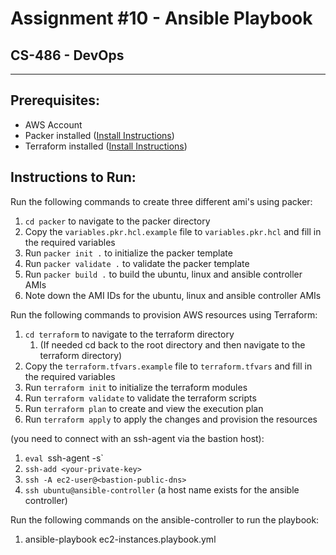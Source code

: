 # Assignment #10 - Ansible Playbook
## CS-486 - DevOps

---

## Prerequisites:
- AWS Account
- Packer installed ([Install Instructions](https://developer.hashicorp.com/packer/install))
- Terraform installed ([Install Instructions](https://developer.hashicorp.com/terraform/install))

## Instructions to Run:

Run the following commands to create three different ami's using packer:
1. `cd packer` to navigate to the packer directory
2. Copy the `variables.pkr.hcl.example` file to `variables.pkr.hcl` and fill in the required variables
3. Run `packer init .` to initialize the packer template
4. Run `packer validate .` to validate the packer template
5. Run `packer build .` to build the ubuntu, linux and ansible controller AMIs
6. Note down the AMI IDs for the ubuntu, linux and ansible controller AMIs

Run the following commands to provision AWS resources using Terraform:
1. `cd terraform` to navigate to the terraform directory
   1. (If needed cd back to the root directory and then navigate to the terraform directory)
2. Copy the `terraform.tfvars.example` file to `terraform.tfvars` and fill in the required variables
3. Run `terraform init` to initialize the terraform modules
4. Run `terraform validate` to validate the terraform scripts
5. Run `terraform plan` to create and view the execution plan
6. Run `terraform apply` to apply the changes and provision the resources


(you need to connect with an ssh-agent via the bastion host):
1. `eval `ssh-agent -s`
2. `ssh-add <your-private-key>`
3. `ssh -A ec2-user@<bastion-public-dns>`
4. `ssh ubuntu@ansible-controller` (a host name exists for the ansible controller)

Run the following commands on the ansible-controller to run the playbook:
1. ansible-playbook ec2-instances.playbook.yml
